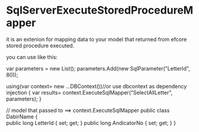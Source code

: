 # SqlServerExecuteStoredProcedureMapper
it is an extenion for mapping data to your model that returned from efcore stored procedure executed.


you can use like this:


var parameters = new List<SqlParameter>();
parameters.Add(new SqlParameter("LetterId", 80));          

using(var context= new ...DBContext())//or use dbcontext as dependency injection
{
var results= context.ExecuteSqlMapper<DabirName>("SelectAllLetter", parameters);
}
  
// model that passed to ==> context.ExecuteSqlMapper<DabirName>
public class DabirName 
{  
  public long LetterId { set; get; }
  public long AndicatorNo { set; get; }
}

